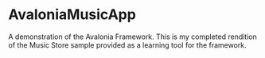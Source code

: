 # AvaloniaMusicApp
A demonstration of the Avalonia Framework. This is my completed rendition of the Music Store sample provided as a learning tool for the framework.
